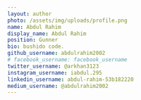 ```yaml
---
layout: author
photo: /assets/img/uploads/profile.png
name: Abdul Rahim
display_name: Abdul Rahim
position: Gunner
bio: bushido code.
github_username: abdulrahim2002
# facebook_username: facebook_username
twitter_username: @arkhan3123
instagram_username: iabdul.295
linkedin_username: abdul-rahim-53b182220
medium_username: @abdulrahim2002
---
```



